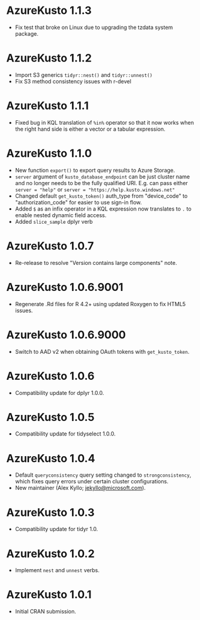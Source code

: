 # AzureKusto 1.1.3

* Fix test that broke on Linux due to upgrading the tzdata system package.

# AzureKusto 1.1.2

* Import S3 generics `tidyr::nest()` and `tidyr::unnest()`
* Fix S3 method consistency issues with r-devel

# AzureKusto 1.1.1

* Fixed bug in KQL translation of `%in%` operator so that it now works when the
  right hand side is either a vector or a tabular expression.

# AzureKusto 1.1.0

* New function `export()` to export query results to Azure Storage.
* `server` argument of `kusto_database_endpoint` can be just cluster name and no
  longer needs to be the fully qualified URI. E.g. can pass either
  `server = "help"` or `server = "https://help.kusto.windows.net"`
* Changed default `get_kusto_token()` auth_type from "device_code" to
  "authorization_code" for easier to use sign-in flow.
* Added `$` as an infix operator in a KQL expression now translates to `.` to
  enable nested dynamic field access.
* Added `slice_sample` dplyr verb

# AzureKusto 1.0.7

* Re-release to resolve "Version contains large components" note.

# AzureKusto 1.0.6.9001

* Regenerate .Rd files for R 4.2+ using updated Roxygen to fix HTML5 issues.

# AzureKusto 1.0.6.9000

* Switch to AAD v2 when obtaining OAuth tokens with `get_kusto_token`.

# AzureKusto 1.0.6

* Compatibility update for dplyr 1.0.0.

# AzureKusto 1.0.5

* Compatibility update for tidyselect 1.0.0.

# AzureKusto 1.0.4

* Default `queryconsistency` query setting changed to `strongconsistency`, which fixes query errors under certain cluster configurations.
* New maintainer (Alex Kyllo; jekyllo@microsoft.com).

# AzureKusto 1.0.3

* Compatibility update for tidyr 1.0.

# AzureKusto 1.0.2

* Implement `nest` and `unnest` verbs.

# AzureKusto 1.0.1

* Initial CRAN submission.
